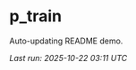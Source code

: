 # p_train

Auto-updating README demo.

<!--START_SECTION:status-->
_Last run: 2025-10-22 03:11 UTC_
<!--END_SECTION:status-->










































































































































































































































































































































































































































































































































































































































































































































































































































































































































































































































































































































































































































































































































































































































































